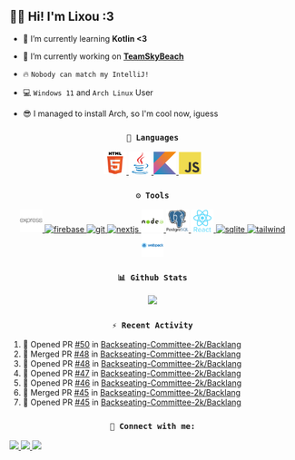 ## 🙋‍♂️ Hi! I'm Lixou :3
- 🌱 I’m currently learning **Kotlin <3**

- 🔭 I’m currently working on **[TeamSkyBeach](https://github.com/TeamSkyBeach)**

- 🔥 `Nobody can match my IntelliJ!`

- 💻 `Windows 11` and `Arch Linux` User

- 😎 I managed to install Arch, so I'm cool now, iguess

<h3 align="center"><code>🚀 Languages</code></h3>

<p align="center">
<a href="https://www.w3.org/html/" target="_blank" rel="noreferrer"> <img src="https://raw.githubusercontent.com/devicons/devicon/master/icons/html5/html5-original-wordmark.svg" alt="html5" width="40" height="40"/> </a>
<a href="https://www.java.com" target="_blank" rel="noreferrer"> <img src="https://raw.githubusercontent.com/devicons/devicon/master/icons/java/java-original.svg" alt="java" width="40" height="40"/> </a>
<a href="https://kotlinlang.org/" target="_blank" rel="noreferrer"> <img src="https://raw.githubusercontent.com/devicons/devicon/master/icons/kotlin/kotlin-original.svg" alt="kotlin" width="40" height="40"/> </a>
<a href="https://developer.mozilla.org/en-US/docs/Web/JavaScript" target="_blank" rel="noreferrer"> <img src="https://raw.githubusercontent.com/devicons/devicon/master/icons/javascript/javascript-original.svg" alt="javascript" width="40" height="40"/> </a>
</p>

<h3 align="center"><code>⚙️ Tools</code></h3>

<p align="center">
<a href="https://expressjs.com" target="_blank" rel="noreferrer"> <img src="https://raw.githubusercontent.com/devicons/devicon/master/icons/express/express-original-wordmark.svg" alt="express" width="40" height="40"/> </a>
<a href="https://firebase.google.com/" target="_blank" rel="noreferrer"> <img src="https://www.vectorlogo.zone/logos/firebase/firebase-icon.svg" alt="firebase" width="40" height="40"/> </a>
<a href="https://git-scm.com/" target="_blank" rel="noreferrer"> <img src="https://www.vectorlogo.zone/logos/git-scm/git-scm-icon.svg" alt="git" width="40" height="40"/> </a>
<a href="https://nextjs.org/" target="_blank" rel="noreferrer"> <img src="https://cdn.worldvectorlogo.com/logos/nextjs-2.svg" alt="nextjs" width="40" height="40"/> </a>
<a href="https://nodejs.org" target="_blank" rel="noreferrer"> <img src="https://raw.githubusercontent.com/devicons/devicon/master/icons/nodejs/nodejs-original-wordmark.svg" alt="nodejs" width="40" height="40"/> </a>
<a href="https://www.postgresql.org" target="_blank" rel="noreferrer"> <img src="https://raw.githubusercontent.com/devicons/devicon/master/icons/postgresql/postgresql-original-wordmark.svg" alt="postgresql" width="40" height="40"/> </a>
<a href="https://reactjs.org/" target="_blank" rel="noreferrer"> <img src="https://raw.githubusercontent.com/devicons/devicon/master/icons/react/react-original-wordmark.svg" alt="react" width="40" height="40"/> </a>
<a href="https://www.sqlite.org/" target="_blank" rel="noreferrer"> <img src="https://www.vectorlogo.zone/logos/sqlite/sqlite-icon.svg" alt="sqlite" width="40" height="40"/> </a> <a href="https://tailwindcss.com/" target="_blank" rel="noreferrer"> <img src="https://www.vectorlogo.zone/logos/tailwindcss/tailwindcss-icon.svg" alt="tailwind" width="40" height="40"/> </a>
<a href="https://webpack.js.org" target="_blank" rel="noreferrer"> <img src="https://raw.githubusercontent.com/devicons/devicon/d00d0969292a6569d45b06d3f350f463a0107b0d/icons/webpack/webpack-original-wordmark.svg" alt="webpack" width="40" height="40"/> </a>
</p>

<h3 align="center"><code>📊 Github Stats</code></h3>

<p align="center">
    <img src="https://github-readme-stats.vercel.app/api?username=DasLixou&show_icons=true&theme=swift&count_private=true">
</p>

<h3 align="center"><code>⚡ Recent Activity</code></h3>

<!--START_SECTION:activity-->
1. 💪 Opened PR [#50](https://github.com/Backseating-Committee-2k/Backlang/pull/50) in [Backseating-Committee-2k/Backlang](https://github.com/Backseating-Committee-2k/Backlang)
2. 🎉 Merged PR [#48](https://github.com/Backseating-Committee-2k/Backlang/pull/48) in [Backseating-Committee-2k/Backlang](https://github.com/Backseating-Committee-2k/Backlang)
3. 💪 Opened PR [#48](https://github.com/Backseating-Committee-2k/Backlang/pull/48) in [Backseating-Committee-2k/Backlang](https://github.com/Backseating-Committee-2k/Backlang)
4. 💪 Opened PR [#47](https://github.com/Backseating-Committee-2k/Backlang/pull/47) in [Backseating-Committee-2k/Backlang](https://github.com/Backseating-Committee-2k/Backlang)
5. 💪 Opened PR [#46](https://github.com/Backseating-Committee-2k/Backlang/pull/46) in [Backseating-Committee-2k/Backlang](https://github.com/Backseating-Committee-2k/Backlang)
6. 🎉 Merged PR [#45](https://github.com/Backseating-Committee-2k/Backlang/pull/45) in [Backseating-Committee-2k/Backlang](https://github.com/Backseating-Committee-2k/Backlang)
7. 💪 Opened PR [#45](https://github.com/Backseating-Committee-2k/Backlang/pull/45) in [Backseating-Committee-2k/Backlang](https://github.com/Backseating-Committee-2k/Backlang)
<!--END_SECTION:activity-->

<h3 align="center"><code>🔗 Connect with me:</code></h3>

<p align="left">

<a href="https://twitter.com/daslixou">
    <img src="https://img.icons8.com/fluent/48/000000/twitter.png"/>
</a>
<a href="https://dsc.gg/teamskybeach">
    <img src="https://img.icons8.com/color/48/000000/discord-logo.png"/>
</a>
<a href="https://www.youtube.com/channel/UCkhGNEAhH6BIrzTdemnN8ow">
    <img src="https://img.icons8.com/color/48/000000/youtube-play.png"/>
</a>

</p>
